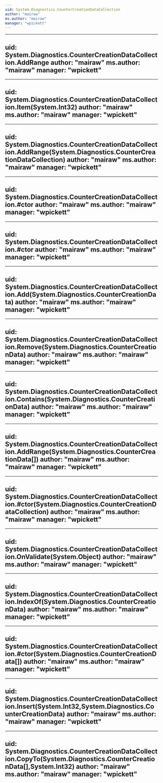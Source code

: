 ```yaml
---
uid: System.Diagnostics.CounterCreationDataCollection
author: "mairaw"
ms.author: "mairaw"
manager: "wpickett"
---
```


---
uid: System.Diagnostics.CounterCreationDataCollection.AddRange
author: "mairaw"
ms.author: "mairaw"
manager: "wpickett"
---

---
uid: System.Diagnostics.CounterCreationDataCollection.Item(System.Int32)
author: "mairaw"
ms.author: "mairaw"
manager: "wpickett"
---

---
uid: System.Diagnostics.CounterCreationDataCollection.AddRange(System.Diagnostics.CounterCreationDataCollection)
author: "mairaw"
ms.author: "mairaw"
manager: "wpickett"
---

---
uid: System.Diagnostics.CounterCreationDataCollection.#ctor
author: "mairaw"
ms.author: "mairaw"
manager: "wpickett"
---

---
uid: System.Diagnostics.CounterCreationDataCollection.#ctor
author: "mairaw"
ms.author: "mairaw"
manager: "wpickett"
---

---
uid: System.Diagnostics.CounterCreationDataCollection.Add(System.Diagnostics.CounterCreationData)
author: "mairaw"
ms.author: "mairaw"
manager: "wpickett"
---

---
uid: System.Diagnostics.CounterCreationDataCollection.Remove(System.Diagnostics.CounterCreationData)
author: "mairaw"
ms.author: "mairaw"
manager: "wpickett"
---

---
uid: System.Diagnostics.CounterCreationDataCollection.Contains(System.Diagnostics.CounterCreationData)
author: "mairaw"
ms.author: "mairaw"
manager: "wpickett"
---

---
uid: System.Diagnostics.CounterCreationDataCollection.AddRange(System.Diagnostics.CounterCreationData[])
author: "mairaw"
ms.author: "mairaw"
manager: "wpickett"
---

---
uid: System.Diagnostics.CounterCreationDataCollection.#ctor(System.Diagnostics.CounterCreationDataCollection)
author: "mairaw"
ms.author: "mairaw"
manager: "wpickett"
---

---
uid: System.Diagnostics.CounterCreationDataCollection.OnValidate(System.Object)
author: "mairaw"
ms.author: "mairaw"
manager: "wpickett"
---

---
uid: System.Diagnostics.CounterCreationDataCollection.IndexOf(System.Diagnostics.CounterCreationData)
author: "mairaw"
ms.author: "mairaw"
manager: "wpickett"
---

---
uid: System.Diagnostics.CounterCreationDataCollection.#ctor(System.Diagnostics.CounterCreationData[])
author: "mairaw"
ms.author: "mairaw"
manager: "wpickett"
---

---
uid: System.Diagnostics.CounterCreationDataCollection.Insert(System.Int32,System.Diagnostics.CounterCreationData)
author: "mairaw"
ms.author: "mairaw"
manager: "wpickett"
---

---
uid: System.Diagnostics.CounterCreationDataCollection.CopyTo(System.Diagnostics.CounterCreationData[],System.Int32)
author: "mairaw"
ms.author: "mairaw"
manager: "wpickett"
---
